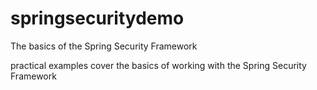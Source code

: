 # springsecuritydemo
The basics of the Spring Security Framework

practical examples cover the basics of working with the Spring Security Framework
